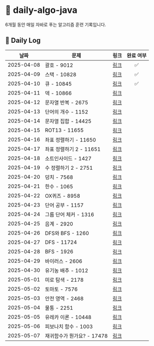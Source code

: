 # 📘 daily-algo-java

6개월 동안 매일 자바로 푸는 알고리즘 훈련 기록입니다.

## 📅 Daily Log

|     날짜      | 문제 | 링크 |   완료 여부    |
|:-----------:|------|------|:----------:|
| 2025-04-08  | 괄호 - 9012 | [링크](https://www.acmicpc.net/problem/9012) |     ✅      |
| 2025-04-09  | 스택 - 10828 | [링크](https://www.acmicpc.net/problem/10828) |     ✅     |
| 2025-04-10  | 큐 - 10845 | [링크](https://www.acmicpc.net/problem/10845) |      ✅      |
| 2025-04-11  | 덱 - 10866 | [링크](https://www.acmicpc.net/problem/10866) |            |
| 2025-04-12  | 문자열 반복 - 2675 | [링크](https://www.acmicpc.net/problem/2675) |            |
| 2025-04-13  | 단어의 개수 - 1152 | [링크](https://www.acmicpc.net/problem/1152) |            |
| 2025-04-14  | 문자열 집합 - 14425 | [링크](https://www.acmicpc.net/problem/14425) |            |
| 2025-04-15  | ROT13 - 11655 | [링크](https://www.acmicpc.net/problem/11655) |            |
| 2025-04-16  | 좌표 정렬하기 - 11650 | [링크](https://www.acmicpc.net/problem/11650) |            |
| 2025-04-17  | 좌표 정렬하기 2 - 11651 | [링크](https://www.acmicpc.net/problem/11651) |            |
| 2025-04-18  | 소트인사이드 - 1427 | [링크](https://www.acmicpc.net/problem/1427) |            |
| 2025-04-19  | 수 정렬하기 2 - 2751 | [링크](https://www.acmicpc.net/problem/2751) |            |
| 2025-04-20  | 덩치 - 7568 | [링크](https://www.acmicpc.net/problem/7568) |            |
| 2025-04-21  | 한수 - 1065 | [링크](https://www.acmicpc.net/problem/1065) |            |
| 2025-04-22  | OX퀴즈 - 8958 | [링크](https://www.acmicpc.net/problem/8958) |            |
| 2025-04-23  | 단어 공부 - 1157 | [링크](https://www.acmicpc.net/problem/1157) |            |
| 2025-04-24  | 그룹 단어 체커 - 1316 | [링크](https://www.acmicpc.net/problem/1316) |            |
| 2025-04-25  | 음계 - 2920 | [링크](https://www.acmicpc.net/problem/2920) |            |
| 2025-04-26  | DFS와 BFS - 1260 | [링크](https://www.acmicpc.net/problem/1260) |            |
| 2025-04-27  | DFS - 11724 | [링크](https://www.acmicpc.net/problem/11724) |            |
| 2025-04-28  | BFS - 1926 | [링크](https://www.acmicpc.net/problem/1926) |            |
| 2025-04-29  | 바이러스 - 2606 | [링크](https://www.acmicpc.net/problem/2606) |            |
| 2025-04-30  | 유기농 배추 - 1012 | [링크](https://www.acmicpc.net/problem/1012) |            |
| 2025-05-01  | 미로 탐색 - 2178 | [링크](https://www.acmicpc.net/problem/2178) |            |
| 2025-05-02  | 토마토 - 7576 | [링크](https://www.acmicpc.net/problem/7576) |            |
| 2025-05-03  | 안전 영역 - 2468 | [링크](https://www.acmicpc.net/problem/2468) |            |
| 2025-05-04  | 물통 - 2251 | [링크](https://www.acmicpc.net/problem/2251) |            |
| 2025-05-05  | 유레카 이론 - 10448 | [링크](https://www.acmicpc.net/problem/10448) |            |
| 2025-05-06  | 피보나치 함수 - 1003 | [링크](https://www.acmicpc.net/problem/1003) |            |
| 2025-05-07  | 재귀함수가 뭔가요? - 17478 | [링크](https://www.acmicpc.net/problem/17478) |            |
